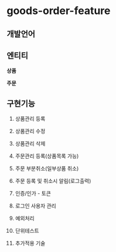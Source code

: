 # goods-order-feature


## 개발언어


## 엔티티
**상품**

**주문**

## 구현기능
1. 상품관리 등록

2. 상품관리 수정

3. 상품관리 삭제

4. 주문관리 등록(상품목록 가능)

5. 주문 부분취소(일부상품 취소)

6. 주문 등록 및 취소시 알림(로그출력)

7. 인증/인가 - 토큰

8. 로그인 사용자 관리

9. 예외처리

10. 단위테스트

11. 추가적용 기술
